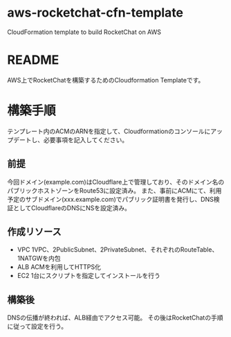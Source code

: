# aws-rocketchat-cfn-template
CloudFormation template to build RocketChat on AWS

# README
AWS上でRocketChatを構築するためのCloudformation Templateです。

# 構築手順
テンプレート内のACMのARNを指定して、Cloudformationのコンソールにアップデートし、必要事項を記入してください。


## 前提
今回ドメイン(example.com)はCloudflare上で管理しており、そのドメイン名のパブリックホストゾーンをRoute53に設定済み。
また、事前にACMにて、利用予定のサブドメイン(xxx.example.com)でパブリック証明書を発行し、DNS検証としてCloudflareのDNSにNSを設定済み。

## 作成リソース
* VPC
  1VPC、2PublicSubnet、2PrivateSubnet、それぞれのRouteTable、1NATGWを内包
* ALB
  ACMを利用してHTTPS化
* EC2
  1台にスクリプトを指定してインストールを行う

## 構築後
DNSの伝播が終われば、ALB経由でアクセス可能。
その後はRocketChatの手順に従って設定を行う。

